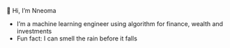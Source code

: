 👋 Hi, I’m Nneoma

- I’m a machine learning engineer using algorithm for finance, wealth and investments
- Fun fact: I can smell the rain before it falls

<!---
Nneoma-Ihueze/Nneoma-Ihueze is a ✨ special ✨ repository because its `README.md` (this file) appears on your GitHub profile.
You can click the Preview link to take a look at your changes.
--->
